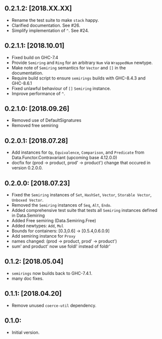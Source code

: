 0.2.1.2: [2018.XX.XX]
---------------------
* Rename the test suite to make `stack` happy.
* Clarified documentation. See #26.
* Simplify implementation of `^`. See #24.

0.2.1.1: [2018.10.01]
---------------------
* Fixed build on GHC-7.4
* Provide `Semiring` and `Ring` for an arbitrary `Num` via `WrappedNum` newtype.
* Make note of `Semiring` semantics for `Vector` and `[]` in the documentation.
* Require build script to ensure `semirings` builds with GHC-8.4.3 and GHC-8.6.1
* Fixed unlawful behaviour of `[]` `Semiring` instance.
* Improve performance of `^`.

0.2.1.0: [2018.09.26]
---------------------
* Removed use of DefaultSignatures
* Removed free semiring

0.2.0.1: [2018.07.28]
---------------------
* Add instances for `Op`, `Equivalence`, `Comparison`, and `Predicate` from Data.Functor.Contravariant (upcoming base 4.12.0.0)
* docfix for (prod -> product, prod' -> product') change that occured in version 0.2.0.0.

0.2.0.0: [2018.07.23]
---------------------
* Fixed the `Semiring` instances of `Set`, `HashSet`, `Vector`, `Storable Vector`, `Unboxed Vector`.
* Removed the `Semiring` instances of `Seq`, `Alt`, `Endo`.
* Added comprehensive test suite that tests all `Semiring` instances defined in Data.Semiring
* Added Free semiring (Data.Semiring.Free)
* Added newtypes: `Add`, `Mul`
* Bounds for containers: [0.3,0.6] -> [0.5.4,0.6.0.9]
* Add semiring instance for `Proxy`
* names changed: (prod -> product, prod' -> product')
* sum' and product' now use foldl' instead of foldr'

0.1.2: [2018.05.04]
-------------------
* `semirings` now builds back to
  GHC-7.4.1.
* many doc fixes.

0.1.1: [2018.04.20]
-------------------
* Remove unused `coerce-util` dependency.

0.1.0:
------
* Initial version.
